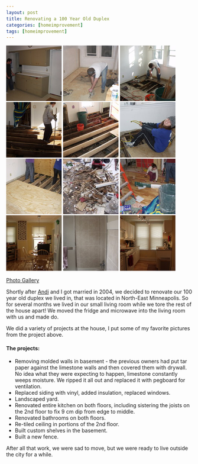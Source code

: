 ```yaml
---
layout: post
title: Renovating a 100 Year Old Duplex
categories: [homeimprovement]
tags: [homeimprovement]
---
```

<div class="row">
<a href="/images/taylor/p1183330_001.jpg" class="fancybox" rel="porch"><img src="/images/taylor/p1183330_001t.jpg" alt=""></a>
<a href="/images/taylor/p2133435.jpg" class="fancybox" rel="porch"><img src="/images/taylor/p2133435t.jpg" alt=""></a>
<a href="/images/taylor/p2173487.jpg" class="fancybox" rel="porch"><img src="/images/taylor/p2173487t.jpg" alt=""></a>
<a href="/images/taylor/p2263742.jpg" class="fancybox" rel="porch"><img src="/images/taylor/p2263742t.jpg" alt=""></a>
<a href="/images/taylor/p2263790.jpg" class="fancybox" rel="porch"><img src="/images/taylor/p2263790t.jpg" alt=""></a>
<a href="/images/taylor/p3123908.jpg" class="fancybox" rel="porch"><img src="/images/taylor/p3123908t.jpg" alt=""></a>
<a href="/images/taylor/p3123938.jpg" class="fancybox" rel="porch"><img src="/images/taylor/p3123938t.jpg" alt=""></a>
<a href="/images/taylor/p3143988.jpg" class="fancybox" rel="porch"><img src="/images/taylor/p3143988t.jpg" alt=""></a>
<a href="/images/taylor/p3184071.jpg" class="fancybox" rel="porch"><img src="/images/taylor/p3184071t.jpg" alt=""></a>
<a href="/images/taylor/p5164252.jpg" class="fancybox" rel="porch"><img src="/images/taylor/p5164252t.jpg" alt=""></a>
<a href="/images/taylor/p5164269.jpg" class="fancybox" rel="porch"><img src="/images/taylor/p5164269t.jpg" alt=""></a>
<a href="/images/taylor/p5164281.jpg" class="fancybox" rel="porch"><img src="/images/taylor/p5164281t.jpg" alt=""></a>
</div>

[Photo Gallery](http://gallery.chuckhays.net/Projects/Taylor-Street)

Shortly after [Andi](http://andihays.net) and I got married in 2004, we decided to renovate our 100 year old duplex we lived in, that was located in North-East Minneapolis. So for several months we lived in our small living room while we tore the rest of the house apart! We moved the fridge and microwave into the living room with us and made do.

We did a variety of projects at the house, I put some of my favorite pictures from the project above.

#### The projects:


* Removing molded walls in basement - the previous owners had put tar paper against the limestone walls and then covered them with drywall. No idea what they were expecting to happen, limestone constantly weeps moisture. We ripped it all out and replaced it with pegboard for ventilation.
* Replaced siding with vinyl, added insulation, replaced windows.
* Landscaped yard.
* Renovated entire kitchen on both floors, including sistering the joists on the 2nd floor to fix 9 cm dip from edge to middle.
* Renovated bathrooms on both floors.
* Re-tiled ceiling in portions of the 2nd floor.
* Built custom shelves in the basement.
* Built a new fence.

After all that work, we were sad to move, but we were ready to live outside the city for a while.
